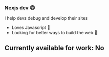 ### Nexjs dev 😎
I help devs debug and develop their sites

- Loves Javascript 🚀
- Looking for better ways to build the web 👋 

## Currently available for work: No
